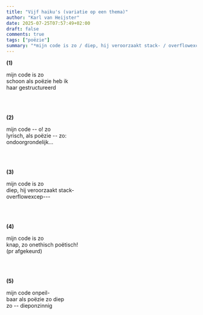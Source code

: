 ```yaml
---
title: "Vijf haiku's (variatie op een thema)"
author: "Karl van Heijster"
date: 2025-07-25T07:57:49+02:00
draft: false
comments: true
tags: ["poëzie"]
summary: "*mijn code is zo / diep, hij veroorzaakt stack- / overflowexcep---*"
---
```


**(1)**


mijn code is zo
<br>
schoon als poëzie heb ik
<br>
haar gestructureerd


<br>
<br>


**(2)**


mijn code -- o! zo
<br>
lyrisch, als poëzie -- zo:
<br>
ondoorgrondelijk...


<br>
<br>


**(3)**


mijn code is zo
<br>
diep, hij veroorzaakt stack-
<br>
overflowexcep---


<br>
<br>


**(4)**


mijn code is zo
<br>
knap, zo onethisch poëtisch!
<br>
(pr afgekeurd)


<br>
<br>


**(5)**


mijn code onpeil- 
<br>
baar als poëzie zo diep
<br>
zo -- dieponzinnig
